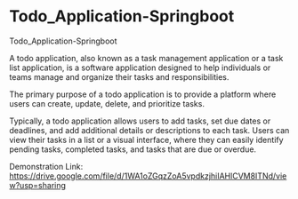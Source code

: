 # Todo_Application-Springboot

Todo_Application-Springboot

A todo application, also known as a task management application or a task list application, is a software application designed to help individuals or teams manage and organize their tasks and responsibilities.

The primary purpose of a todo application is to provide a platform where users can create, update, delete, and prioritize tasks.

Typically, a todo application allows users to add tasks, set due dates or deadlines, and add additional details or descriptions to each task. Users can view their tasks in a list or a visual interface, where they can easily identify pending tasks, completed tasks, and tasks that are due or overdue.

Demonstration Link: https://drive.google.com/file/d/1WA1oZGqzZoA5vpdkzjhiIAHlCVM8ITNd/view?usp=sharing
